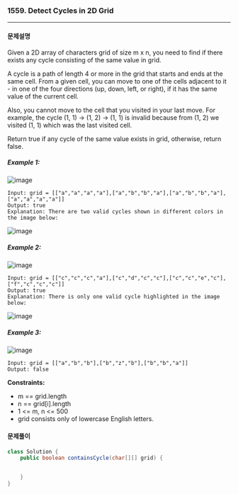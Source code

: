 ### 1559. Detect Cycles in 2D Grid

---

#### 문제설명

Given a 2D array of characters grid of size m x n, you need to find if there exists any cycle consisting of the same value in grid.

A cycle is a path of length 4 or more in the grid that starts and ends at the same cell. From a given cell, you can move to one of the cells adjacent to it - in one of the four directions (up, down, left, or right), if it has the same value of the current cell.

Also, you cannot move to the cell that you visited in your last move. For example, the cycle (1, 1) -> (1, 2) -> (1, 1) is invalid because from (1, 2) we visited (1, 1) which was the last visited cell.

Return true if any cycle of the same value exists in grid, otherwise, return false.

##### Example 1:

![image](https://assets.leetcode.com/uploads/2020/07/15/1.png)

```
Input: grid = [["a","a","a","a"],["a","b","b","a"],["a","b","b","a"],["a","a","a","a"]]
Output: true
Explanation: There are two valid cycles shown in different colors in the image below:
```

![image](https://assets.leetcode.com/uploads/2020/07/15/11.png)

##### Example 2:

![image](https://assets.leetcode.com/uploads/2020/07/15/22.png)

```
Input: grid = [["c","c","c","a"],["c","d","c","c"],["c","c","e","c"],["f","c","c","c"]]
Output: true
Explanation: There is only one valid cycle highlighted in the image below:
```
![image](https://assets.leetcode.com/uploads/2020/07/15/2.png)

##### Example 3:

![image](https://assets.leetcode.com/uploads/2020/07/15/3.png)

```
Input: grid = [["a","b","b"],["b","z","b"],["b","b","a"]]
Output: false
```

**Constraints:**

- m == grid.length
- n == grid[i].length
- 1 <= m, n <= 500
- grid consists only of lowercase English letters.

#### 문제풀이

```java
class Solution {
    public boolean containsCycle(char[][] grid) {


    }
}
```
